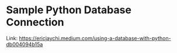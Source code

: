 # Sample Python Database Connection

Link: https://ericjaychi.medium.com/using-a-database-with-python-db004094b15a
